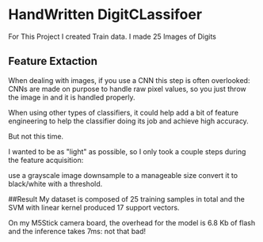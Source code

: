 # HandWritten DigitCLassifoer

For This Project I created Train data. I made 25 Images of Digits
## Feature Extaction

When dealing with images, if you use a CNN this step is often overlooked: CNNs are made on purpose to handle raw pixel values, so you just throw the image in and it is handled properly.

When using other types of classifiers, it could help add a bit of feature engineering to help the classifier doing its job and achieve high accuracy.

But not this time.

I wanted to be as "light" as possible, so I only took a couple steps during the feature acquisition:

use a grayscale image
downsample to a manageable size
convert it to black/white with a threshold.

##Result
My dataset is composed of 25 training samples in total and the SVM with linear kernel produced 17 support vectors.

On my M5Stick camera board, the overhead for the model is 6.8 Kb of flash and the inference takes 7ms: not that bad!

